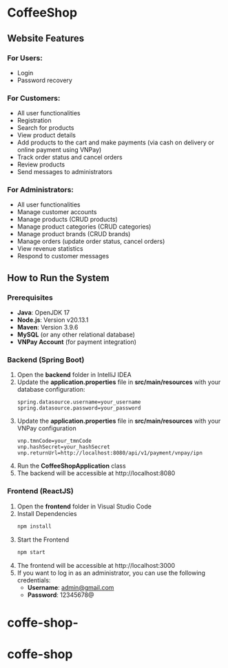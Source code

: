 # CoffeeShop


## Website Features
### For Users:
- Login
- Password recovery

### For Customers:
- All user functionalities
- Registration
- Search for products
- View product details
- Add products to the cart and make payments (via cash on delivery or online payment using VNPay)
- Track order status and cancel orders
- Review products
- Send messages to administrators

### For Administrators:
- All user functionalities
- Manage customer accounts
- Manage products (CRUD products)
- Manage product categories (CRUD categories)
- Manage product brands (CRUD brands)
- Manage orders (update order status, cancel orders)
- View revenue statistics
- Respond to customer messages

## How to Run the System

### Prerequisites
- **Java**: OpenJDK 17
- **Node.js**: Version v20.13.1
- **Maven**: Version 3.9.6
- **MySQL** (or any other relational database)
- **VNPay Account** (for payment integration)

### Backend (Spring Boot)
1. Open the **backend** folder in IntelliJ IDEA
2. Update the **application.properties** file in **src/main/resources** with your database configuration:
    ```properties
    spring.datasource.username=your_username
    spring.datasource.password=your_password
    ```
3. Update the **application.properties** file in **src/main/resources** with your VNPay configuration
    ```properties
    vnp.tmnCode=your_tmnCode
    vnp.hashSecret=your_hashSecret
    vnp.returnUrl=http://localhost:8080/api/v1/payment/vnpay/ipn
    ```
4. Run the **CoffeeShopApplication** class
5. The backend will be accessible at http://localhost:8080

### Frontend (ReactJS)
1. Open the **frontend** folder in Visual Studio Code
2. Install Dependencies
    ```bash
    npm install
    ```
3. Start the Frontend
    ```bash
    npm start
    ```
4. The frontend will be accessible at http://localhost:3000
5. If you want to log in as an administrator, you can use the following credentials:
    - **Username**: admin@gmail.com
    - **Password**: 12345678@

# coffe-shop-
# coffe-shop
